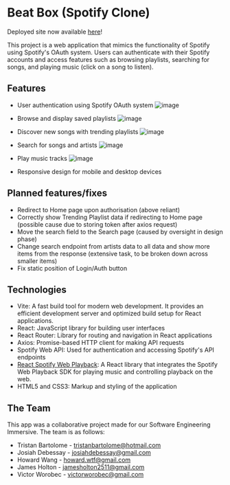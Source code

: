# Beat Box (Spotify Clone)

Deployed site now available [here](https://boxbeats.netlify.app/)!

This project is a web application that mimics the functionality of Spotify using Spotify's OAuth system. Users can authenticate with their Spotify accounts and access features such as browsing playlists, searching for songs, and playing music (click on a song to listen).

## Features

- User authentication using Spotify OAuth system
  ![image](https://github.com/vworo/Beat-Box/assets/106173556/ded1ebbc-42cc-447e-a87b-1db0dfd49a4c)

- Browse and display saved playlists
  ![image](https://github.com/vworo/Beat-Box/assets/106173556/18fae508-3177-4338-8984-3ecd4a79613f)

- Discover new songs with trending playlists
  ![image](https://github.com/vworo/Beat-Box/assets/106173556/b280f65d-ad64-49f5-8660-96de1da365f1)
  
- Search for songs and artists
  ![image](https://github.com/vworo/Beat-Box/assets/106173556/e5a160be-c785-4641-ab95-1c4105ede737)

- Play music tracks
  ![image](https://github.com/vworo/Beat-Box/assets/106173556/ba103a13-8fe1-47f4-a293-fb762dbec58d)

- Responsive design for mobile and desktop devices

## Planned features/fixes

- Redirect to Home page upon authorisation (above reliant)
- Correctly show Trending Playlist data if redirecting to Home page (possible cause due to storing token after axios request)
- Move the search field to the Search page (caused by oversight in design phase)
- Change search endpoint from artists data to all data and show more items from the response (extensive task, to be broken down across smaller items)
- Fix static position of Login/Auth button

## Technologies

- Vite: A fast build tool for modern web development. It provides an efficient development server and optimized build setup for React applications.
- React: JavaScript library for building user interfaces
- React Router: Library for routing and navigation in React applications
- Axios: Promise-based HTTP client for making API requests
- Spotify Web API: Used for authentication and accessing Spotify's API endpoints
- [React Spotify Web Playback](https://github.com/gilbarbara/react-spotify-web-playback): A React library that integrates the Spotify Web Playback SDK for playing music and controlling playback on the web.
- HTML5 and CSS3: Markup and styling of the application

## The Team

This app was a collaborative project made for our Software Engineering Immersive. The team is as follows:
- Tristan Bartolome - tristanbartolome@hotmail.com
- Josiah Debessay - josiahdebessay@gmail.com
- Howard Wang - howard.wtf@gmail.com
- James Holton - jamesholton2511@gmail.com
- Victor Worobec - victorworobec@gmail.com

